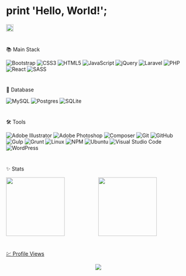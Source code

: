 # print 'Hello, World!';

###### <img src="https://upload.wikimedia.org/wikipedia/commons/thumb/0/05/Flag_of_Brazil.svg/749px-Flag_of_Brazil.svg.png" width="20px">

#
📚 Main Stack

![Bootstrap](https://img.shields.io/badge/Bootstrap-2b2b2b.svg?style=for-the-badge&logo=bootstrap&logoColor=8713f4)
![CSS3](https://img.shields.io/badge/CSS3-2b2b2b.svg?style=for-the-badge&logo=css3&logoColor=264de4)
![HTML5](https://img.shields.io/badge/HTML5-2b2b2b.svg?style=for-the-badge&logo=html5&logoColor=e54c21)
![JavaScript](https://img.shields.io/badge/JavaScript-2b2b2b.svg?style=for-the-badge&logo=javascript&logoColor=#2b2b2b)
![jQuery](https://img.shields.io/badge/jQuery-2b2b2b.svg?style=for-the-badge&logo=jquery&logoColor=1169ae)
![Laravel](https://img.shields.io/badge/Laravel-2b2b2b.svg?style=for-the-badge&logo=laravel&logoColor=FF2D20)
![PHP](https://img.shields.io/badge/PHP-2b2b2b.svg?style=for-the-badge&logo=php&logoColor=#464b8a)
![React](https://img.shields.io/badge/React-2b2b2b.svg?style=for-the-badge&logo=react&logoColor=61DAFB)
![SASS](https://img.shields.io/badge/Sass-2b2b2b.svg?style=for-the-badge&logo=SASS&logoColor=#cd6799)

#
💾 Database

![MySQL](https://img.shields.io/badge/MySQL-2b2b2b.svg?style=for-the-badge&logo=mysql&logoColor=1e4c68)
![Postgres](https://img.shields.io/badge/PostgreSQL-2b2b2b.svg?style=for-the-badge&logo=postgresql&logoColor=2f6792)
![SQLite](https://img.shields.io/badge/SQLite-2b2b2b.svg?style=for-the-badge&logo=sqlite&logoColor=2f6792)

#
🛠️ Tools

![Adobe Illustrator](https://img.shields.io/badge/Adobe%20Illustrator-2b2b2b.svg?style=for-the-badge&logo=adobe%20illustrator&logoColor=ff9a00)
![Adobe Photoshop](https://img.shields.io/badge/Adobe%20Photoshop-2b2b2b.svg?style=for-the-badge&logo=adobe%20photoshop&logoColor=31a8ff)
![Composer](https://img.shields.io/badge/Composer-2b2b2b.svg?style=for-the-badge&logo=Composer&logoColor=white)
![Git](https://img.shields.io/badge/GIT-2b2b2b.svg?style=for-the-badge&logo=git&logoColor=F05032)
![GitHub](https://img.shields.io/badge/GitHub-2b2b2b.svg?style=for-the-badge&logo=github&logoColor=white)
![Gulp](https://img.shields.io/badge/Gulp-2b2b2b.svg?style=for-the-badge&logo=gulp&logoColor=CF4647)
![Grunt](https://img.shields.io/badge/Grunt-2b2b2b.svg?style=for-the-badge&logo=grunt&logoColor=FAA918)
![Linux](https://img.shields.io/badge/Linux-2b2b2b?style=for-the-badge&logo=linux&logoColor=FCC624)
![NPM](https://img.shields.io/badge/NPM-2b2b2b.svg?style=for-the-badge&logo=npm&logoColor=CB3837)
![Ubuntu](https://img.shields.io/badge/Ubuntu-2b2b2b?style=for-the-badge&logo=ubuntu&logoColor=E95420)
![Visual Studio Code](https://img.shields.io/badge/Visual%20Studio%20Code-2b2b2b.svg?style=for-the-badge&logo=visual-studio-code&logoColor=007ACC)
![WordPress](https://img.shields.io/badge/WordPress-2b2b2b.svg?style=for-the-badge&logo=WordPress&logoColor=003B57)

#
✨ Stats

<div align="center">
  <a href="https://github.com/andrewrdev">
  <img height="160em" style="float:left;" src="https://github-readme-stats.vercel.app/api?username=andrewrdev&show_icons=true&theme=react&include_all_commits=true&count_private=true"/>
  <img height="160em" src="https://github-readme-stats.vercel.app/api/top-langs/?username=andrewrdev&hide=hack,shell&layout=compact&langs_count=10&theme=react"/>
</div>
  
# 
💹 Profile Views
    
<div align="center">  
     <img alingn="center" src="https://profile-counter.glitch.me/andrewrdev/count.svg" />
</div>
